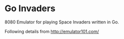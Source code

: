 # Go Invaders

8080 Emulator for playing Space Invaders written in Go.

Following details from http://emulator101.com/

